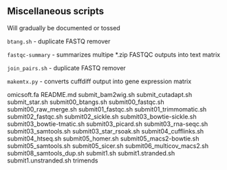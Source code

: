 Miscellaneous scripts
---------------------
Will gradually be documented or tossed

`btang.sh` - duplicate FASTQ remover

`fastqc-summary` - summarizes multipe *.zip FASTQC outputs into text matrix

`join_pairs.sh` - duplicate FASTQ remover

`makemtx.py` - converts cuffdiff output into gene expression matrix

omicsoft.fa
README.md
submit_bam2wig.sh
submit_cutadapt.sh
submit_star.sh
submit00_btangs.sh
submit00_fastqc.sh
submit00_raw_merge.sh
submit01_fastqc.sh
submit01_trimmomatic.sh
submit02_fastqc.sh
submit02_sickle.sh
submit03_bowtie-sickle.sh
submit03_bowtie-tmatic.sh
submit03_picard.sh
submit03_rna-seqc.sh
submit03_samtools.sh
submit03_star_rsoak.sh
submit04_cufflinks.sh
submit04_htseq.sh
submit05_homer.sh
submit05_macs2-bowtie.sh
submit05_samtools.sh
submit05_sicer.sh
submit06_multicov_macs2.sh
submit08_samtools_dup.sh
submit1.sh
submit1.stranded.sh
submit1.unstranded.sh
trimends
